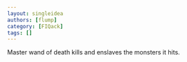 ```yaml
---
layout: singleidea
authors: [flump]
category: [FIQack]
tags: []
---
```

Master wand of death kills and enslaves the monsters it hits.
